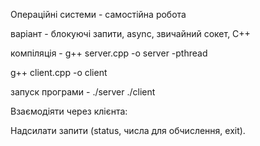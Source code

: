 Операційні системи - самостійна робота

варіант - блокуючі запити, async, звичайний сокет, С++

компіляція - g++ server.cpp -o server -pthread

g++ client.cpp -o client

запуск програми - 
./server
./client

Взаємодіяти через клієнта:

Надсилати запити (status, числа для обчислення, exit).

